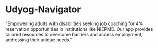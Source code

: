 # Udyog-Navigator
"Empowering adults with disabilities seeking job coaching for 4% reservation opportunities in institutions like NIEPMD. Our app provides tailored resources to overcome barriers and access employment, addressing their unique needs."
